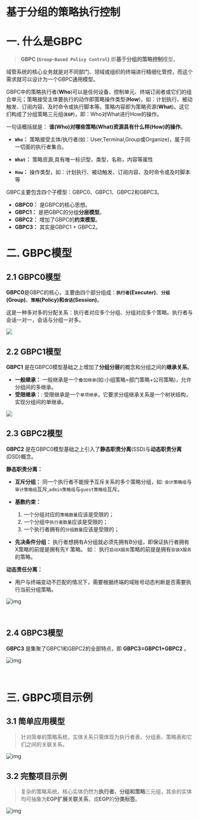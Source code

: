 # 基于分组的策略执行控制

# 一. 什么是GBPC

> **GBPC (`Group-Based Policy Control`)** 即**基于分组的策略控制**模型。

域管系统的核心业务就是对不同部门、领域或组织的终端进行精细化管控，而这个需求就可以设计为一个GBPC通用模型。

GBPC中的策略执行者(**Who**)可以是任何设备、控制单元、终端订阅者或它们的组合单元；策略接受主体要执行的动作即策略操作类型(**How**)，如：计划执行、被动触发、订阅内容、及时命令或执行脚本等。策略内容即为策略资源(**What**)。这它们构成了分组策略三元组(**`EGP`**)，即：Who对What进行How的操作。 

一句话概括就是： **谁(Who)对哪些策略(What)资源具有什么样(How)的操作**。

- **`Who`：** 策略接受主体/执行者(如：User,Terminal,Group或Organize)，属于同一切面的执行者集合。

- **`What`：** 策略资源,具有唯一标识型，类型，名称，内容等属性

- **`How`：** 操作类型，如：计划执行、被动触发、订阅内容、及时命令或及时脚本等

GBPC主要包含四个子模型：GBPC0、GBPC1、GBPC2和GBPC3。

- **GBPC0：** 是GBPC的核心思想。
- **GBPC1：** 是把GBPC的分组**分层模型**。
- **GBPC2：** 增加了GBPC的**约束模型**。
- **GBPC3：** 其实是GBPC1 + GBPC2。

# 二. GBPC模型

## 2.1 GBPC0模型

**GBPC0**是GBPC的核心，主要由四个部分组成：**`执行者`(Executer)**、**`分组`(Group)**、**`策略`(Policy)**和**`会话`(Session)**。

这是一种多对多的分配关系：执行者对应多个分组、分组对应多个策略。执行者与会话一对一，会话与分组一对多。

![](https://raw.githubusercontent.com/hollson/pm/master/GBPC/asset/GBPC0.svg)

## 2.2 GBPC1模型

**GBPC1** 是在GBPC0模型基础之上增加了**分组分层**的概念和分组之间的**继承关系**。

- **一般继承：** 一般继承是一个`叠加继承`(如:小组策略=部门策略+公司策略)，允许分组间的多继承。
- **受限继承：**: 受限继承是一个`单项继承`，它要求分组继承关系是一个树状结构，实现分组间的单继承。

![](https://raw.githubusercontent.com/hollson/pm/master/GBPC/asset/GBPC1.svg)

## 2.3 GBPC2模型

**GBPC2** 是在GBPC0模型基础之上引入了**静态职责分离**(SSD)与**动态职责分离**(DSD)概念。

**静态职责分离：**

- **互斥分组：** 同一个执行者不能授予互斥关系的多个策略分组，如: `会计策略组`与`审计策略组`互斥,`admin策略组`与`guest策略组`互斥。

- **基数约束：**
  
  1.   一个分组对应的`策略数量`应该是受限的； 
  2.   一个分组中`执行者数量`应该是受限的； 
  3.   一个执行者拥有的`分组数量`应该是受限的；
  
- **先决条件分组：** 执行者想拥有A分组就必须先拥有B分组，即保证执行者拥有X策略的前提是拥有先Y 策略。 如： 执行`启动X服务`策略的前提是拥有`安装X服务`的策略。

**动态责任分离：**

- 用户与终端变动不匹配的情况下，需要根据终端的域账号动态判断是否需要执行当前分组策略。

![img](https://raw.githubusercontent.com/hollson/pm/master/GBPC/asset/GBPC2.svg)

<br/>

## 2.4 GBPC3模型

**GBPC3** 是集聚了GBPC1和GBPC2的全部特点，即 **GBPC3=GBPC1+GBPC2** 。

![img](https://raw.githubusercontent.com/hollson/pm/master/GBPC/asset/GBPC3.svg)

<br/>

# 三. GBPC项目示例

## 3.1 简单应用模型

>   针对简单的策略系统，实体关系只需体现为执行者表、分组表、策略表和它们之间的关联关系。

![img](https://raw.githubusercontent.com/hollson/pm/master/GBPC/asset/udcp-base.svg)

## 3.2 完整项目示例
> 复杂的策略系统，核心实体仍然为**执行者、分组和策略**三元组，其余的实体均可抽象为**EGP扩展关联关系**，或**EGP**的**分类标签**。

![img](https://raw.githubusercontent.com/hollson/pm/master/GBPC/asset/udcp-full.svg)



